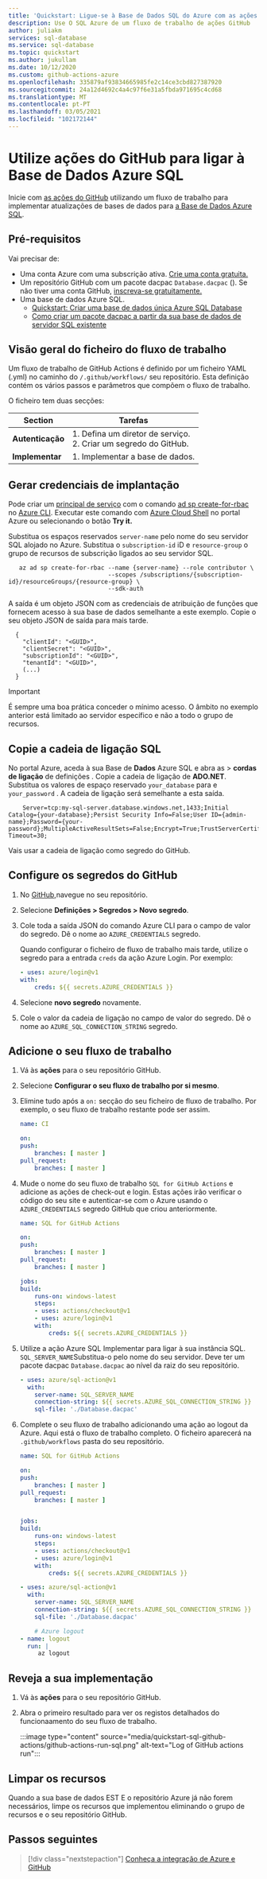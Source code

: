 ```yaml
---
title: 'Quickstart: Ligue-se à Base de Dados SQL do Azure com as ações do GitHub'
description: Use O SQL Azure de um fluxo de trabalho de ações GitHub
author: juliakm
services: sql-database
ms.service: sql-database
ms.topic: quickstart
ms.author: jukullam
ms.date: 10/12/2020
ms.custom: github-actions-azure
ms.openlocfilehash: 335879af93834665985fe2c14ce3cbd827387920
ms.sourcegitcommit: 24a12d4692c4a4c97f6e31a5fbda971695c4cd68
ms.translationtype: MT
ms.contentlocale: pt-PT
ms.lasthandoff: 03/05/2021
ms.locfileid: "102172144"
---
```

# <a name="use-github-actions-to-connect-to-azure-sql-database"></a>Utilize ações do GitHub para ligar à Base de Dados Azure SQL

Inicie com [as ações do GitHub](https://docs.github.com/en/actions) utilizando um fluxo de trabalho para implementar atualizações de bases de dados para [a Base de Dados Azure SQL](../azure-sql-iaas-vs-paas-what-is-overview.md). 

## <a name="prerequisites"></a>Pré-requisitos

Vai precisar de: 
- Uma conta Azure com uma subscrição ativa. [Crie uma conta gratuita.](https://azure.microsoft.com/free/?WT.mc_id=A261C142F)
- Um repositório GitHub com um pacote dacpac `Database.dacpac` (). Se não tiver uma conta GitHub, [inscreva-se gratuitamente.](https://github.com/join)  
- Uma base de dados Azure SQL.
    - [Quickstart: Criar uma base de dados única Azure SQL Database](single-database-create-quickstart.md)
    - [Como criar um pacote dacpac a partir da sua base de dados de servidor SQL existente](/sql/relational-databases/data-tier-applications/export-a-data-tier-application)

## <a name="workflow-file-overview"></a>Visão geral do ficheiro do fluxo de trabalho

Um fluxo de trabalho de GitHub Actions é definido por um ficheiro YAML (.yml) no caminho do `/.github/workflows/` seu repositório. Esta definição contém os vários passos e parâmetros que compõem o fluxo de trabalho.

O ficheiro tem duas secções:

|Section  |Tarefas  |
|---------|---------|
|**Autenticação** | 1. Defina um diretor de serviço. <br /> 2. Criar um segredo do GitHub. |
|**Implementar** | 1. Implementar a base de dados. |

## <a name="generate-deployment-credentials"></a>Gerar credenciais de implantação

Pode criar um [principal de serviço](../../active-directory/develop/app-objects-and-service-principals.md) com o comando [ad sp create-for-rbac](/cli/azure/ad/sp#az-ad-sp-create-for-rbac) no [Azure CLI](/cli/azure/). Executar este comando com [Azure Cloud Shell](https://shell.azure.com/) no portal Azure ou selecionando o botão **Try it.**

Substitua os espaços reservados `server-name` pelo nome do seu servidor SQL alojado no Azure. Substitua o `subscription-id` iD e `resource-group` o grupo de recursos de subscrição ligados ao seu servidor SQL.  

```azurecli-interactive
   az ad sp create-for-rbac --name {server-name} --role contributor \
                            --scopes /subscriptions/{subscription-id}/resourceGroups/{resource-group} \
                            --sdk-auth
```

A saída é um objeto JSON com as credenciais de atribuição de funções que fornecem acesso à sua base de dados semelhante a este exemplo. Copie o seu objeto JSON de saída para mais tarde.

```output 
  {
    "clientId": "<GUID>",
    "clientSecret": "<GUID>",
    "subscriptionId": "<GUID>",
    "tenantId": "<GUID>",
    (...)
  }
```

> [!IMPORTANT]
> É sempre uma boa prática conceder o mínimo acesso. O âmbito no exemplo anterior está limitado ao servidor específico e não a todo o grupo de recursos.

## <a name="copy-the-sql-connection-string"></a>Copie a cadeia de ligação SQL 

No portal Azure, aceda à sua Base de **Dados** Azure SQL e abra as  >  **cordas de ligação** de definições . Copie a cadeia de ligação de **ADO.NET**. Substitua os valores de espaço reservado `your_database` para e `your_password` . A cadeia de ligação será semelhante a esta saída. 

```output
    Server=tcp:my-sql-server.database.windows.net,1433;Initial Catalog={your-database};Persist Security Info=False;User ID={admin-name};Password={your-password};MultipleActiveResultSets=False;Encrypt=True;TrustServerCertificate=False;Connection Timeout=30;
```

Vais usar a cadeia de ligação como segredo do GitHub. 

## <a name="configure-the-github-secrets"></a>Configure os segredos do GitHub

1. No [GitHub,](https://github.com/)navegue no seu repositório.

1. Selecione **Definições > Segredos > Novo segredo**.

1. Cole toda a saída JSON do comando Azure CLI para o campo de valor do segredo. Dê o nome ao `AZURE_CREDENTIALS` segredo.

    Quando configurar o ficheiro de fluxo de trabalho mais tarde, utilize o segredo para a entrada `creds` da ação Azure Login. Por exemplo:

    ```yaml
    - uses: azure/login@v1
    with:
        creds: ${{ secrets.AZURE_CREDENTIALS }}
   ```

1. Selecione **novo segredo** novamente. 

1. Cole o valor da cadeia de ligação no campo de valor do segredo. Dê o nome ao `AZURE_SQL_CONNECTION_STRING` segredo.


## <a name="add-your-workflow"></a>Adicione o seu fluxo de trabalho

1. Vá às **ações** para o seu repositório GitHub. 

2. Selecione **Configurar o seu fluxo de trabalho por si mesmo**. 

2. Elimine tudo após a `on:` secção do seu ficheiro de fluxo de trabalho. Por exemplo, o seu fluxo de trabalho restante pode ser assim. 

    ```yaml
    name: CI

    on:
    push:
        branches: [ master ]
    pull_request:
        branches: [ master ]
    ```

1. Mude o nome do seu fluxo de trabalho `SQL for GitHub Actions` e adicione as ações de check-out e login. Estas ações irão verificar o código do seu site e autenticar-se com o Azure usando o `AZURE_CREDENTIALS` segredo GitHub que criou anteriormente. 

    ```yaml
    name: SQL for GitHub Actions

    on:
    push:
        branches: [ master ]
    pull_request:
        branches: [ master ]

    jobs:
    build:
        runs-on: windows-latest
        steps:
        - uses: actions/checkout@v1
        - uses: azure/login@v1
        with:
            creds: ${{ secrets.AZURE_CREDENTIALS }}
    ```

1. Utilize a ação Azure SQL Implementar para ligar à sua instância SQL. `SQL_SERVER_NAME`Substitua-o pelo nome do seu servidor. Deve ter um pacote dacpac `Database.dacpac` ao nível da raiz do seu repositório. 

    ```yaml
    - uses: azure/sql-action@v1
      with:
        server-name: SQL_SERVER_NAME
        connection-string: ${{ secrets.AZURE_SQL_CONNECTION_STRING }}
        sql-file: './Database.dacpac'
    ``` 

1. Complete o seu fluxo de trabalho adicionando uma ação ao logout da Azure. Aqui está o fluxo de trabalho completo. O ficheiro aparecerá na `.github/workflows` pasta do seu repositório.

    ```yaml
   name: SQL for GitHub Actions

    on:
    push:
        branches: [ master ]
    pull_request:
        branches: [ master ]


    jobs:
    build:
        runs-on: windows-latest
        steps:
        - uses: actions/checkout@v1
        - uses: azure/login@v1
        with:
            creds: ${{ secrets.AZURE_CREDENTIALS }}

    - uses: azure/sql-action@v1
      with:
        server-name: SQL_SERVER_NAME
        connection-string: ${{ secrets.AZURE_SQL_CONNECTION_STRING }}
        sql-file: './Database.dacpac'

        # Azure logout 
    - name: logout
      run: |
         az logout
    ```

## <a name="review-your-deployment"></a>Reveja a sua implementação

1. Vá às **ações** para o seu repositório GitHub. 

1. Abra o primeiro resultado para ver os registos detalhados do funcionaamento do seu fluxo de trabalho. 
 
   :::image type="content" source="media/quickstart-sql-github-actions/github-actions-run-sql.png" alt-text="Log of GitHub actions run":::

## <a name="clean-up-resources"></a>Limpar os recursos

Quando a sua base de dados EST E o repositório Azure já não forem necessários, limpe os recursos que implementou eliminando o grupo de recursos e o seu repositório GitHub. 

## <a name="next-steps"></a>Passos seguintes

> [!div class="nextstepaction"]
> [Conheça a integração de Azure e GitHub](/azure/developer/github/)